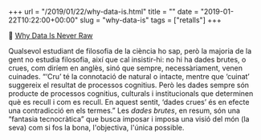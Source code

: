 +++
url = "/2019/01/22/why-data-is.html"
title = ""
date = "2019-01-22T10:22:00+00:00"
slug = "why-data-is"
tags = ["retalls"]
+++

📎 [Why Data Is Never Raw](https://www.thenewatlantis.com/publications/why-data-is-never-raw)

Qualsevol estudiant de filosofia de la ciència ho sap, però la majoria de la gent no estudia filosofia, així que cal insistir-hi: no hi ha dades brutes, o crues, com diríem en anglès, sinó que sempre, necessàriament, venen cuinades. “‘Cru’ té la connotació de natural o intacte, mentre que ‘cuinat’ suggereix el resultat de processos cognitius. Però les dades sempre són producte de processos cognitius, culturals i institucionals que determinen què es recull i com es recull. En aquest sentit, ‘dades crues’ és en efecte una contradicció en els termes.” Les *dades brutes*, en resum, són una “fantasia tecnocràtica” que busca imposar i imposa una visió del món (la seva) com si fos la bona, l'objectiva, l'única possible.